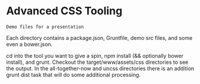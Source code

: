 # Advanced CSS Tooling

    Demo files for a presentation

Each directory contains a package.json, Gruntfile, demo src files, and some even a bower.json.

cd into the tool you want to give a spin, npm install (&& optionally bower install), and grunt. Checkout the target/www/assets/css directories to see the output. In the all-together-now and uncss directories there is an addition grunt dist task that will do some additional processing.
